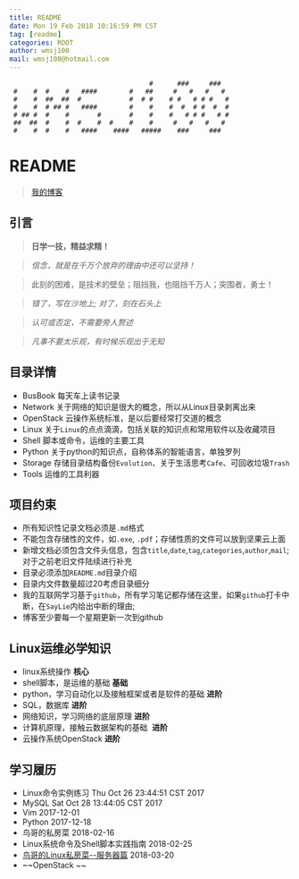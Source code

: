 ```yaml
---
title: README
date: Mon 19 Feb 2018 10:16:59 PM CST
tag: [readme]
categories: ROOT
author: wmsj100
mail: wmsj100@hotmail.com
---
```


````
                                   #      ###     ###
 #    #  #    #   ####        #   ##     #   #   #   #
 #    #  ##  ##  #            #  # #    # #   # # #   #
 #    #  # ## #   ####        #    #    #  #  # #  #  #
 # ## #  #    #       #       #    #    #   # # #   # #
 ##  ##  #    #  #    #  #    #    #     #   #   #   #
 #    #  #    #   ####    ####   #####    ###     ###
````
# README
> [我的博客](https://wmsj100.github.io/HelloWorld/)

## 引言
> **日学一技，精益求精！**

> *信念，就是在千万个放弃的理由中还可以坚持！*

> 此刻的困难，是技术的壁垒；阻挡我，也阻挡千万人；突围者，勇士！

> *错了，写在沙地上; 对了，刻在石头上*

> *认可或否定，不需要旁人赘述*

> *凡事不要太乐观，有时候乐观出于无知*


## 目录详情
- BusBook 每天车上读书记录
- Network 关于网络的知识是很大的概念，所以从Linux目录剥离出来
- OpenStack 云操作系统标准，是以后要经常打交道的概念
- Linux 关于`Linux`的点点滴滴，包括关联的知识点和常用软件以及收藏项目
- Shell 脚本或命令，运维的主要工具
- Python 关于python的知识点，自称体系的智能语言，单独罗列
- Storage 存储目录结构备份`Evolution`、关于生活思考`Cafe`、可回收垃圾`Trash`
- Tools 运维的工具利器

## 项目约束
- 所有知识性记录文档必须是`.md`格式
- 不能包含存储性的文件，如`.exe`, `.pdf`；存储性质的文件可以放到坚果云上面
- 新增文档必须包含文件头信息，包含`title`,`date`,`tag`,`categories`,`author`,`mail`;对于之前老旧文件陆续进行补充
- 目录必须添加`README.md`目录介绍
- 目录内文件数量超过20考虑目录细分
- 我的互联网学习基于`github`，所有学习笔记都存储在这里，如果`github`打卡中断，在`SayLie`内给出中断的理由;
- 博客至少要每一个星期更新一次到github

## Linux运维必学知识
- linux系统操作 **核心**
- shell脚本，是运维的基础 **基础**
- python，学习自动化以及接触框架或者是软件的基础  **进阶**
- SQL，数据库  **进阶**
- 网络知识，学习网络的底层原理  **进阶**
- 计算机原理，接触云数据架构的基础  **进阶**
- 云操作系统OpenStack **进阶**

## 学习履历
- Linux命令实例练习 Thu Oct 26 23:44:51 CST 2017
- MySQL Sat Oct 28 13:44:05 CST 2017 
- Vim 2017-12-01
- Python 2017-12-18 
- 鸟哥的私房菜 2018-02-16 
- Linux系统命令及Shell脚本实践指南 2018-02-25
- [鸟哥的Linux私房菜--服务器篇](http://cn.linux.vbird.org/linux_server/0105beforeserver_2.php#server_network_flow) 2018-03-20
- ~~OpenStack ~~
